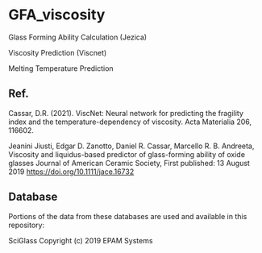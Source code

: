 # GFA_viscosity

Glass Forming Ability Calculation (Jezica)

Viscosity Prediction (Viscnet)

Melting Temperature Prediction

## Ref.

Cassar, D.R. (2021). ViscNet: Neural network for predicting the fragility index and the temperature-dependency of viscosity. Acta Materialia 206, 116602.

Jeanini Jiusti, Edgar D. Zanotto, Daniel R. Cassar, Marcello R. B. Andreeta, Viscosity and liquidus-based predictor of glass-forming ability of oxide glasses
Journal of American Ceramic Society, First published: 13 August 2019 https://doi.org/10.1111/jace.16732

## Database

Portions of the data from these databases are used and available in this repository:

SciGlass Copyright (c) 2019 EPAM Systems
